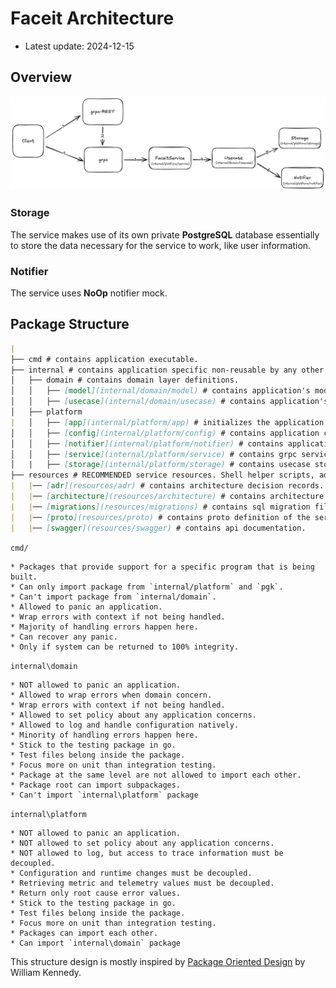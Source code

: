 # Faceit Architecture

* Latest update: 2024-12-15

<!-- Short description of the service -->

## Overview

![](./resources/architecture/ARCHITECTURE-overview.png)

### Storage

The service makes use of its own private **PostgreSQL** database essentially to store the data necessary for the service to work, like user information.

### Notifier

The service uses **NoOp** notifier mock.

## Package Structure

```markdown
|
├── cmd # contains application executable.
├── internal # contains application specific non-reusable by any other projects code
│   ├── domain # contains domain layer definitions.
│   │   ├── [model](internal/domain/model) # contains application's models.
│   │   ├── [usecase](internal/domain/usecase) # contains application's use cases.
│   ├── platform
|   │   ├── [app](internal/platform/app) # initializes the application locator.
│   │   ├── [config](internal/platform/config) # contains application configuration.
│   │   ├── [notifier](internal/platform/notifier) # contains application configuration.
│   │   ├── [service](internal/platform/service) # contains grpc service implementations.
│   |   ├── [storage](internal/platform/storage) # contains usecase storage implementations.
├── resources # RECOMMENDED service resources. Shell helper scripts, additional files required for development, documentations.
|   |── [adr](resources/adr) # contains architecture decision records.
|   |── [architecture](resources/architecture) # contains architecture diagrams and any other design documents or images.
|	|── [migrations](resources/migrations) # contains sql migration files for the database.
|	|── [proto](resources/proto) # contains proto definition of the service.
|	|── [swagger](resources/swagger) # contains api documentation.
```

`cmd/`

    * Packages that provide support for a specific program that is being built.
    * Can only import package from `internal/platform` and `pgk`.
    * Can't import package from `internal/domain`.
    * Allowed to panic an application.
    * Wrap errors with context if not being handled.
    * Majority of handling errors happen here.
    * Can recover any panic.
    * Only if system can be returned to 100% integrity.

`internal\domain`

    * NOT allowed to panic an application.
    * Allowed to wrap errors when domain concern.
    * Wrap errors with context if not being handled.
    * Allowed to set policy about any application concerns.
    * Allowed to log and handle configuration natively.
    * Minority of handling errors happen here.
    * Stick to the testing package in go.
    * Test files belong inside the package.
    * Focus more on unit than integration testing.
    * Package at the same level are not allowed to import each other.
    * Package root can import subpackages.
    * Can't import `internal\platform` package

`internal\platform`

    * NOT allowed to panic an application.
    * NOT allowed to set policy about any application concerns.
    * NOT allowed to log, but access to trace information must be decoupled.
    * Configuration and runtime changes must be decoupled.
    * Retrieving metric and telemetry values must be decoupled.
    * Return only root cause error values.
    * Stick to the testing package in go.
    * Test files belong inside the package.
    * Focus more on unit than integration testing.
    * Packages can import each other.
    * Can import `internal\domain` package

This structure design is mostly inspired by [Package Oriented Design](https://www.ardanlabs.com/blog/2017/02/package-oriented-design.html) by William Kennedy.
